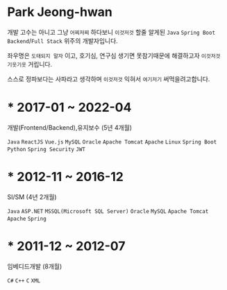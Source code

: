 # Park Jeong-hwan

개발 고수는 아니고 그냥 `어찌저찌` 하다보니 `이것저것` 할줄 알게된 `Java` `Spring Boot` `Backend`/`Full Stack` 위주의 개발자입니다.

좌우명은 `도태되지 말자` 이고, 호기심, 연구심 생기면 못참기때문에 해결하고자 `이것저것` `기웃기웃` 거립니다.

스스로 정파보다는 사파라고 생각하며 `이것저것` 익혀서 `여기저기` 써먹을려고합니다.




# * 2017-01 ~ 2022-04

개발(Frontend/Backend),유지보수 (5년 4개월)

`Java` `ReactJS` `Vue.js` `MySQL` `Oracle` `Apache Tomcat` `Apache` `Linux` `Spring Boot` `Python` `Spring Security` `JWT`

# * 2012-11 ~ 2016-12

SI/SM (4년 2개월)

`Java` `ASP.NET` `MSSQL(Microsoft SQL Server)` `Oracle` `MySQL` `Apache Tomcat` `Apache` `Spring`

# * 2011-12 ~ 2012-07

임베디드개발 (8개월)

`C#` `C++` `C` `XML`

